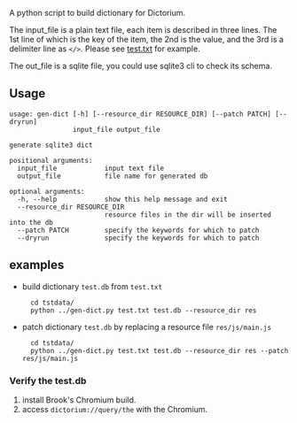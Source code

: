 A python script to build dictionary for Dictorium.

The input_file is a plain text file, each item is described in three lines. The 1st line of which is the key of the item, the 2nd is the value, and the 3rd is a delimiter line as `</>`. Please see [test.txt](https://github.com/brookhong/SqliteDictBuilder/tstdata/test.txt) for example.

The out_file is a sqlite file, you could use sqlite3 cli to check its schema.

## Usage

    usage: gen-dict [-h] [--resource_dir RESOURCE_DIR] [--patch PATCH] [--dryrun]
                    input_file output_file

    generate sqlite3 dict

    positional arguments:
      input_file            input text file
      output_file           file name for generated db

    optional arguments:
      -h, --help            show this help message and exit
      --resource_dir RESOURCE_DIR
                            resource files in the dir will be inserted into the db
      --patch PATCH         specify the keywords for which to patch
      --dryrun              specify the keywords for which to patch

## examples

* build dictionary `test.db` from `test.txt`

        cd tstdata/
        python ../gen-dict.py test.txt test.db --resource_dir res


* patch dictionary `test.db` by replacing a resource file `res/js/main.js`

        cd tstdata/
        python ../gen-dict.py test.txt test.db --resource_dir res --patch res/js/main.js

### Verify the test.db
1. install Brook's Chromium build.
2. access `dictorium://query/the` with the Chromium.
